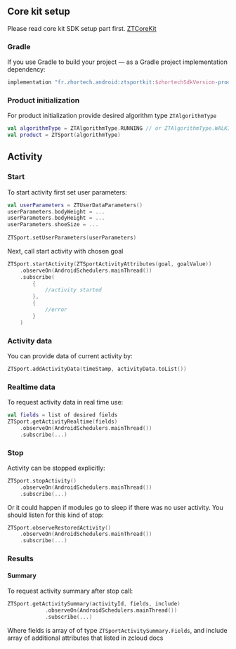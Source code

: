 ## Core kit setup

Please read core kit SDK setup part first. [ZTCoreKit](https://github.com/zhortech/ztcorekit-android-sdk/blob/main/README.md)

### Gradle

If you use Gradle to build your project — as a Gradle project implementation dependency:
```groovy
implementation "fr.zhortech.android:ztsportkit:$zhortechSdkVersion-prod"
```

### Product initialization
For product initialization provide desired algorithm type `ZTAlgorithmType`
```kotlin
val algorithmType = ZTAlgorithmType.RUNNING // or ZTAlgorithmType.WALKING
val product = ZTSport(algorithmType)
```
## Activity

### Start

To start activity first set user parameters:
```kotlin
val userParameters = ZTUserDataParameters()
userParameters.bodyWeight = ...
userParameters.bodyHeight = ...
userParameters.shoeSize = ...
 
ZTSport.setUserParameters(userParameters)
```
Next, call start activity with chosen goal
```kotlin
ZTSport.startActivity(ZTSportActivityAttributes(goal, goalValue))
    .observeOn(AndroidSchedulers.mainThread())
    .subscribe(
        {
            //activity started
        },
        {
            //error
        }
    )
```
### Activity data
You can provide data of current activity by:
```kotlin
ZTSport.addActivityData(timeStamp, activityData.toList())
```
### Realtime data
To request activity data in real time use:
```kotlin
val fields = list of desired fields
ZTSport.getActivityRealtime(fields)
    .observeOn(AndroidSchedulers.mainThread())
    .subscribe(...)
```

### Stop
Activity can be stopped explicitly:
```kotlin
ZTSport.stopActivity()
    .observeOn(AndroidSchedulers.mainThread())
    .subscribe(...)
```
Or it could happen if modules go to sleep if there was no user activity. You should listen for this kind of stop:
```kotlin
ZTSport.observeRestoredActivity()
    .observeOn(AndroidSchedulers.mainThread())
    .subscribe(...)
```
### Results

#### Summary
To request activity summary after stop call:

```kotlin
ZTSport.getActivitySummary(activityId, fields, include)
            .observeOn(AndroidSchedulers.mainThread())
            .subscribe(...)
```
Where fields is array of of type `ZTSportActivitySummary.Fields`, and include array of additional attributes that listed in zcloud docs
